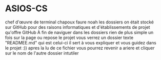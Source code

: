 # ASIOS-CS
chef d'œuvre de terminal chapoux faure noah 
les dossiers on était stocké sur GitHub pour des raisons informatiques et d'établissements de projet qu'offre GitHub
À fin de naviguer dans les dossiers rien de plus simple un fois sur la page ou repose le projet vous verrez un dossier texte "READMEE.md" qui est celui-ci il sert à vous expliquer et vous guidez dans le projet :))
apres la lu de ce fichier vous pourrez revenir a ariere et cliquer sur le nom de l'autre dossier intutiler 
